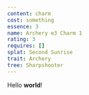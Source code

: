 ```yaml
---
content: charm
cost: something
essence: 3
name: Archery e3 Charm 1
rating: 3
requires: []
splat: Second Sunrise
trait: Archery
tree: Sharpshooter
---
```


Hello **world**!
